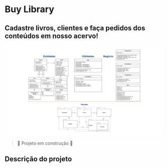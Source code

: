 # Buy Library
## Cadastre livros, clientes e faça pedidos dos conteúdos em nosso acervo!

![Ilustração da construção das partes que compõem o projeto](/src/buylibrary/resources/images/capa-buylibrary.jpg)

> :construction: Projeto em construção :construction:

## Descrição do projeto
